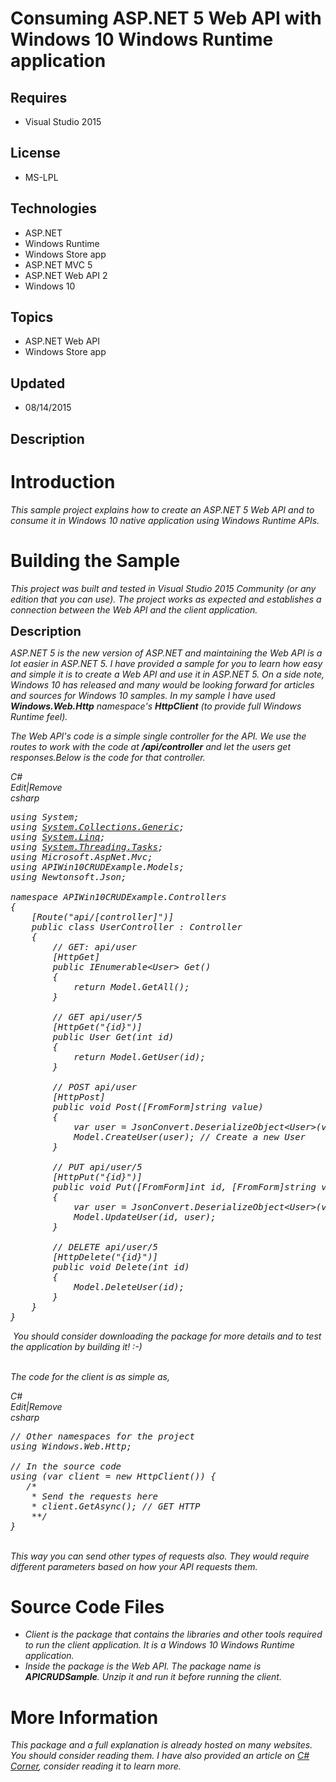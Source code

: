 # Consuming ASP.NET 5 Web API with Windows 10 Windows Runtime application
## Requires
- Visual Studio 2015
## License
- MS-LPL
## Technologies
- ASP.NET
- Windows Runtime
- Windows Store app
- ASP.NET MVC 5
- ASP.NET Web API 2
- Windows 10
## Topics
- ASP.NET Web API
- Windows Store app
## Updated
- 08/14/2015
## Description

<h1>Introduction</h1>
<p><em>This sample project explains how to create an ASP.NET 5 Web API and to consume it in Windows 10 native application using Windows Runtime APIs.&nbsp;</em></p>
<h1><span>Building the Sample</span></h1>
<p><em>This project was built and tested in Visual Studio 2015 Community (or any edition that you can use). The project works as expected and establishes a connection between the Web API and the client application.&nbsp;</em></p>
<p><span style="font-size:20px; font-weight:bold">Description</span></p>
<p><em>ASP.NET 5 is the new version of ASP.NET and maintaining the Web API is a lot easier in ASP.NET 5. I have provided a sample for you to learn how easy and simple it is to create a Web API and use it in ASP.NET 5. On a side note, Windows 10 has released
 and many would be looking forward for articles and sources for Windows 10 samples. In my sample I have used
<strong>Windows.Web.Http</strong> namespace's <strong>HttpClient</strong> (to provide full Windows Runtime feel).&nbsp;</em></p>
<p><em>The Web API's code is a simple single controller for the API. We use the routes to work with the code at
<strong>/api/controller</strong> and let the users get responses.Below is the code for that controller.&nbsp;</em></p>
<p><em></p>
<div class="scriptcode">
<div class="pluginEditHolder" pluginCommand="mceScriptCode">
<div class="title"><span>C#</span></div>
<div class="pluginLinkHolder"><span class="pluginEditHolderLink">Edit</span>|<span class="pluginRemoveHolderLink">Remove</span></div>
<span class="hidden">csharp</span>

<div class="preview">
<pre class="csharp"><span class="cs__keyword">using</span>&nbsp;System;&nbsp;
<span class="cs__keyword">using</span>&nbsp;<a class="libraryLink" href="https://msdn.microsoft.com/en-US/library/System.Collections.Generic.aspx" target="_blank" title="Auto generated link to System.Collections.Generic">System.Collections.Generic</a>;&nbsp;
<span class="cs__keyword">using</span>&nbsp;<a class="libraryLink" href="https://msdn.microsoft.com/en-US/library/System.Linq.aspx" target="_blank" title="Auto generated link to System.Linq">System.Linq</a>;&nbsp;
<span class="cs__keyword">using</span>&nbsp;<a class="libraryLink" href="https://msdn.microsoft.com/en-US/library/System.Threading.Tasks.aspx" target="_blank" title="Auto generated link to System.Threading.Tasks">System.Threading.Tasks</a>;&nbsp;
<span class="cs__keyword">using</span>&nbsp;Microsoft.AspNet.Mvc;&nbsp;
<span class="cs__keyword">using</span>&nbsp;APIWin10CRUDExample.Models;&nbsp;
<span class="cs__keyword">using</span>&nbsp;Newtonsoft.Json;&nbsp;
&nbsp;
<span class="cs__keyword">namespace</span>&nbsp;APIWin10CRUDExample.Controllers&nbsp;
{&nbsp;
&nbsp;&nbsp;&nbsp;&nbsp;[Route(<span class="cs__string">&quot;api/[controller]&quot;</span>)]&nbsp;
&nbsp;&nbsp;&nbsp;&nbsp;<span class="cs__keyword">public</span>&nbsp;<span class="cs__keyword">class</span>&nbsp;UserController&nbsp;:&nbsp;Controller&nbsp;
&nbsp;&nbsp;&nbsp;&nbsp;{&nbsp;
&nbsp;&nbsp;&nbsp;&nbsp;&nbsp;&nbsp;&nbsp;&nbsp;<span class="cs__com">//&nbsp;GET:&nbsp;api/user</span>&nbsp;
&nbsp;&nbsp;&nbsp;&nbsp;&nbsp;&nbsp;&nbsp;&nbsp;[HttpGet]&nbsp;
&nbsp;&nbsp;&nbsp;&nbsp;&nbsp;&nbsp;&nbsp;&nbsp;<span class="cs__keyword">public</span>&nbsp;IEnumerable&lt;User&gt;&nbsp;Get()&nbsp;
&nbsp;&nbsp;&nbsp;&nbsp;&nbsp;&nbsp;&nbsp;&nbsp;{&nbsp;
&nbsp;&nbsp;&nbsp;&nbsp;&nbsp;&nbsp;&nbsp;&nbsp;&nbsp;&nbsp;&nbsp;&nbsp;<span class="cs__keyword">return</span>&nbsp;Model.GetAll();&nbsp;
&nbsp;&nbsp;&nbsp;&nbsp;&nbsp;&nbsp;&nbsp;&nbsp;}&nbsp;
&nbsp;
&nbsp;&nbsp;&nbsp;&nbsp;&nbsp;&nbsp;&nbsp;&nbsp;<span class="cs__com">//&nbsp;GET&nbsp;api/user/5</span>&nbsp;
&nbsp;&nbsp;&nbsp;&nbsp;&nbsp;&nbsp;&nbsp;&nbsp;[HttpGet(<span class="cs__string">&quot;{id}&quot;</span>)]&nbsp;
&nbsp;&nbsp;&nbsp;&nbsp;&nbsp;&nbsp;&nbsp;&nbsp;<span class="cs__keyword">public</span>&nbsp;User&nbsp;Get(<span class="cs__keyword">int</span>&nbsp;id)&nbsp;
&nbsp;&nbsp;&nbsp;&nbsp;&nbsp;&nbsp;&nbsp;&nbsp;{&nbsp;
&nbsp;&nbsp;&nbsp;&nbsp;&nbsp;&nbsp;&nbsp;&nbsp;&nbsp;&nbsp;&nbsp;&nbsp;<span class="cs__keyword">return</span>&nbsp;Model.GetUser(id);&nbsp;
&nbsp;&nbsp;&nbsp;&nbsp;&nbsp;&nbsp;&nbsp;&nbsp;}&nbsp;
&nbsp;
&nbsp;&nbsp;&nbsp;&nbsp;&nbsp;&nbsp;&nbsp;&nbsp;<span class="cs__com">//&nbsp;POST&nbsp;api/user</span>&nbsp;
&nbsp;&nbsp;&nbsp;&nbsp;&nbsp;&nbsp;&nbsp;&nbsp;[HttpPost]&nbsp;
&nbsp;&nbsp;&nbsp;&nbsp;&nbsp;&nbsp;&nbsp;&nbsp;<span class="cs__keyword">public</span>&nbsp;<span class="cs__keyword">void</span>&nbsp;Post([FromForm]<span class="cs__keyword">string</span>&nbsp;<span class="cs__keyword">value</span>)&nbsp;
&nbsp;&nbsp;&nbsp;&nbsp;&nbsp;&nbsp;&nbsp;&nbsp;{&nbsp;
&nbsp;&nbsp;&nbsp;&nbsp;&nbsp;&nbsp;&nbsp;&nbsp;&nbsp;&nbsp;&nbsp;&nbsp;var&nbsp;user&nbsp;=&nbsp;JsonConvert.DeserializeObject&lt;User&gt;(<span class="cs__keyword">value</span>);&nbsp;<span class="cs__com">//&nbsp;Convert&nbsp;JSON&nbsp;to&nbsp;Users</span>&nbsp;
&nbsp;&nbsp;&nbsp;&nbsp;&nbsp;&nbsp;&nbsp;&nbsp;&nbsp;&nbsp;&nbsp;&nbsp;Model.CreateUser(user);&nbsp;<span class="cs__com">//&nbsp;Create&nbsp;a&nbsp;new&nbsp;User</span>&nbsp;
&nbsp;&nbsp;&nbsp;&nbsp;&nbsp;&nbsp;&nbsp;&nbsp;}&nbsp;
&nbsp;
&nbsp;&nbsp;&nbsp;&nbsp;&nbsp;&nbsp;&nbsp;&nbsp;<span class="cs__com">//&nbsp;PUT&nbsp;api/user/5</span>&nbsp;
&nbsp;&nbsp;&nbsp;&nbsp;&nbsp;&nbsp;&nbsp;&nbsp;[HttpPut(<span class="cs__string">&quot;{id}&quot;</span>)]&nbsp;
&nbsp;&nbsp;&nbsp;&nbsp;&nbsp;&nbsp;&nbsp;&nbsp;<span class="cs__keyword">public</span>&nbsp;<span class="cs__keyword">void</span>&nbsp;Put([FromForm]<span class="cs__keyword">int</span>&nbsp;id,&nbsp;[FromForm]<span class="cs__keyword">string</span>&nbsp;<span class="cs__keyword">value</span>)&nbsp;
&nbsp;&nbsp;&nbsp;&nbsp;&nbsp;&nbsp;&nbsp;&nbsp;{&nbsp;
&nbsp;&nbsp;&nbsp;&nbsp;&nbsp;&nbsp;&nbsp;&nbsp;&nbsp;&nbsp;&nbsp;&nbsp;var&nbsp;user&nbsp;=&nbsp;JsonConvert.DeserializeObject&lt;User&gt;(<span class="cs__keyword">value</span>);&nbsp;
&nbsp;&nbsp;&nbsp;&nbsp;&nbsp;&nbsp;&nbsp;&nbsp;&nbsp;&nbsp;&nbsp;&nbsp;Model.UpdateUser(id,&nbsp;user);&nbsp;
&nbsp;&nbsp;&nbsp;&nbsp;&nbsp;&nbsp;&nbsp;&nbsp;}&nbsp;
&nbsp;
&nbsp;&nbsp;&nbsp;&nbsp;&nbsp;&nbsp;&nbsp;&nbsp;<span class="cs__com">//&nbsp;DELETE&nbsp;api/user/5</span>&nbsp;
&nbsp;&nbsp;&nbsp;&nbsp;&nbsp;&nbsp;&nbsp;&nbsp;[HttpDelete(<span class="cs__string">&quot;{id}&quot;</span>)]&nbsp;
&nbsp;&nbsp;&nbsp;&nbsp;&nbsp;&nbsp;&nbsp;&nbsp;<span class="cs__keyword">public</span>&nbsp;<span class="cs__keyword">void</span>&nbsp;Delete(<span class="cs__keyword">int</span>&nbsp;id)&nbsp;
&nbsp;&nbsp;&nbsp;&nbsp;&nbsp;&nbsp;&nbsp;&nbsp;{&nbsp;
&nbsp;&nbsp;&nbsp;&nbsp;&nbsp;&nbsp;&nbsp;&nbsp;&nbsp;&nbsp;&nbsp;&nbsp;Model.DeleteUser(id);&nbsp;
&nbsp;&nbsp;&nbsp;&nbsp;&nbsp;&nbsp;&nbsp;&nbsp;}&nbsp;
&nbsp;&nbsp;&nbsp;&nbsp;}&nbsp;
}</pre>
</div>
</div>
</div>
<div class="endscriptcode">&nbsp;You should consider downloading the package for more details and to test the application by building it! :-)</div>
<br>
</em>
<p></p>
<p><em>The code for the client is as simple as,&nbsp;</em></p>
<p><em></p>
<div class="scriptcode">
<div class="pluginEditHolder" pluginCommand="mceScriptCode">
<div class="title"><span>C#</span></div>
<div class="pluginLinkHolder"><span class="pluginEditHolderLink">Edit</span>|<span class="pluginRemoveHolderLink">Remove</span></div>
<span class="hidden">csharp</span>

<div class="preview">
<pre class="csharp"><span class="cs__com">//&nbsp;Other&nbsp;namespaces&nbsp;for&nbsp;the&nbsp;project</span>&nbsp;
<span class="cs__keyword">using</span>&nbsp;Windows.Web.Http;&nbsp;
&nbsp;
<span class="cs__com">//&nbsp;In&nbsp;the&nbsp;source&nbsp;code</span>&nbsp;
<span class="cs__keyword">using</span>&nbsp;(var&nbsp;client&nbsp;=&nbsp;<span class="cs__keyword">new</span>&nbsp;HttpClient())&nbsp;{&nbsp;
&nbsp;&nbsp;&nbsp;<span class="cs__mlcom">/*&nbsp;
&nbsp;&nbsp;&nbsp;&nbsp;*&nbsp;Send&nbsp;the&nbsp;requests&nbsp;here&nbsp;
&nbsp;&nbsp;&nbsp;&nbsp;*&nbsp;client.GetAsync();&nbsp;//&nbsp;GET&nbsp;HTTP&nbsp;
&nbsp;&nbsp;&nbsp;&nbsp;**/</span>&nbsp;
}</pre>
</div>
</div>
</div>
<div class="endscriptcode">&nbsp;</div>
This way you can send other types of requests also. They would require different parameters based on how your API requests them.&nbsp;</em>
<p></p>
<h1><span>Source Code Files</span></h1>
<ul>
<li><em>Client is the package that contains the libraries and other tools required to run the client application. It is a Windows 10 Windows Runtime application.&nbsp;</em>
</li><li><em><em>Inside the package is the Web API. The package name is <strong>APICRUDSample</strong>. Unzip it and run it before running the client.</em></em>
</li></ul>
<h1>More Information</h1>
<p><em>This package and a full explanation is already hosted on many websites. You should consider reading them. I have also provided an article on
<a href="http://www.c-sharpcorner.com/UploadFile/201fc1/consuming-Asp-Net-5-web-api-with-crud-functions-in-windows-1/">
C# Corner</a>, consider reading it to learn more.</em></p>
